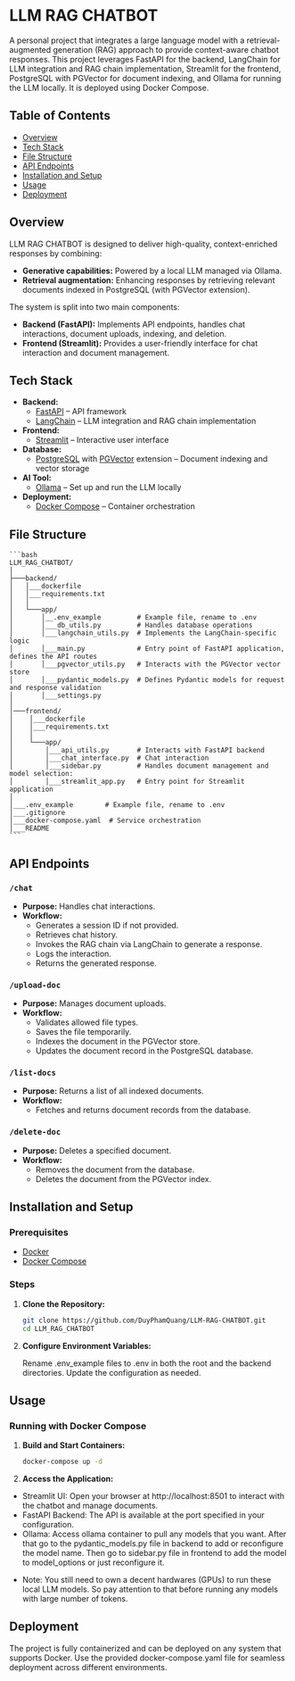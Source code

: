 # LLM RAG CHATBOT

A personal project that integrates a large language model with a retrieval-augmented generation (RAG) approach to provide context-aware chatbot responses. This project leverages FastAPI for the backend, LangChain for LLM integration and RAG chain implementation, Streamlit for the frontend, PostgreSQL with PGVector for document indexing, and Ollama for running the LLM locally. It is deployed using Docker Compose.

## Table of Contents

- [Overview](#overview)
- [Tech Stack](#tech-stack)
- [File Structure](#file-structure)
- [API Endpoints](#api-endpoints)
- [Installation and Setup](#installation-and-setup)
- [Usage](#usage)
- [Deployment](#deployment)

## Overview

LLM RAG CHATBOT is designed to deliver high-quality, context-enriched responses by combining:
- **Generative capabilities:** Powered by a local LLM managed via Ollama.
- **Retrieval augmentation:** Enhancing responses by retrieving relevant documents indexed in PostgreSQL (with PGVector extension).

The system is split into two main components:
- **Backend (FastAPI):** Implements API endpoints, handles chat interactions, document uploads, indexing, and deletion.
- **Frontend (Streamlit):** Provides a user-friendly interface for chat interaction and document management.

## Tech Stack

- **Backend:**
  - [FastAPI](https://fastapi.tiangolo.com/) – API framework
  - [LangChain](https://langchain.readthedocs.io/) – LLM integration and RAG chain implementation
- **Frontend:**
  - [Streamlit](https://streamlit.io/) – Interactive user interface
- **Database:**
  - [PostgreSQL](https://www.postgresql.org/) with [PGVector](https://github.com/pgvector/pgvector) extension – Document indexing and vector storage
- **AI Tool:**
  - [Ollama](https://ollama.com/) – Set up and run the LLM locally
- **Deployment:**
  - [Docker Compose](https://docs.docker.com/compose/) – Container orchestration

## File Structure
    ```bash
    LLM_RAG_CHATBOT/
    │
    ├───backend/
    │   │___dockerfile
    │   │___requirements.txt
    │   │
    │   └───app/
    │       │__.env_example         # Example file, rename to .env
    │       │___db_utils.py         # Handles database operations
    │       │___langchain_utils.py  # Implements the LangChain-specific logic
    │       │___main.py             # Entry point of FastAPI application, defines the API routes    
    │       │___pgvector_utils.py   # Interacts with the PGVector vector store
    │       │___pydantic_models.py  # Defines Pydantic models for request and response validation
    │       │___settings.py         
    │
    │───frontend/
    │    │___dockerfile
    │    │___requirements.txt
    │    │
    │    └───app/
    │        │___api_utils.py       # Interacts with FastAPI backend
    │        │___chat_interface.py  # Chat interaction
    │        │___sidebar.py         # Handles document management and model selection:
    │        │___streamlit_app.py   # Entry point for Streamlit application   
    │      
    │___.env_example        # Example file, rename to .env
    │___.gitignore
    │___docker-compose.yaml  # Service orchestration
    │___README
    ```

## API Endpoints

### `/chat`
- **Purpose:** Handles chat interactions.
- **Workflow:**
  - Generates a session ID if not provided.
  - Retrieves chat history.
  - Invokes the RAG chain via LangChain to generate a response.
  - Logs the interaction.
  - Returns the generated response.

### `/upload-doc`
- **Purpose:** Manages document uploads.
- **Workflow:**
  - Validates allowed file types.
  - Saves the file temporarily.
  - Indexes the document in the PGVector store.
  - Updates the document record in the PostgreSQL database.

### `/list-docs`
- **Purpose:** Returns a list of all indexed documents.
- **Workflow:** 
  - Fetches and returns document records from the database.

### `/delete-doc`
- **Purpose:** Deletes a specified document.
- **Workflow:**
  - Removes the document from the database.
  - Deletes the document from the PGVector index.

## Installation and Setup

### Prerequisites

- [Docker](https://docs.docker.com/get-docker/)
- [Docker Compose](https://docs.docker.com/compose/install/)

### Steps

1. **Clone the Repository:**

   ```bash
   git clone https://github.com/DuyPhamQuang/LLM-RAG-CHATBOT.git
   cd LLM_RAG_CHATBOT

2. **Configure Environment Variables:**

    Rename .env_example files to .env in both the root and the backend directories.
    Update the configuration as needed.

## Usage

### Running with Docker Compose

1. **Build and Start Containers:**
    ```bash
    docker-compose up -d

2. **Access the Application:**

-  Streamlit UI: Open your browser at http://localhost:8501 to interact with the chatbot and manage documents.
-  FastAPI Backend: The API is available at the port specified in your configuration.
-  Ollama: Access ollama container to pull any models that you want. After that go to the pydantic_models.py file
in backend to add or reconfigure the model name. Then go to sidebar.py file in frontend to add the model to model_options
or just reconfigure it. 
* Note: You still need to own a decent hardwares (GPUs) to run these local LLM models. So pay
attention to that before running any models with large number of tokens.

## Deployment

The project is fully containerized and can be deployed on any system that supports Docker. Use the provided docker-compose.yaml file for seamless deployment across different environments.